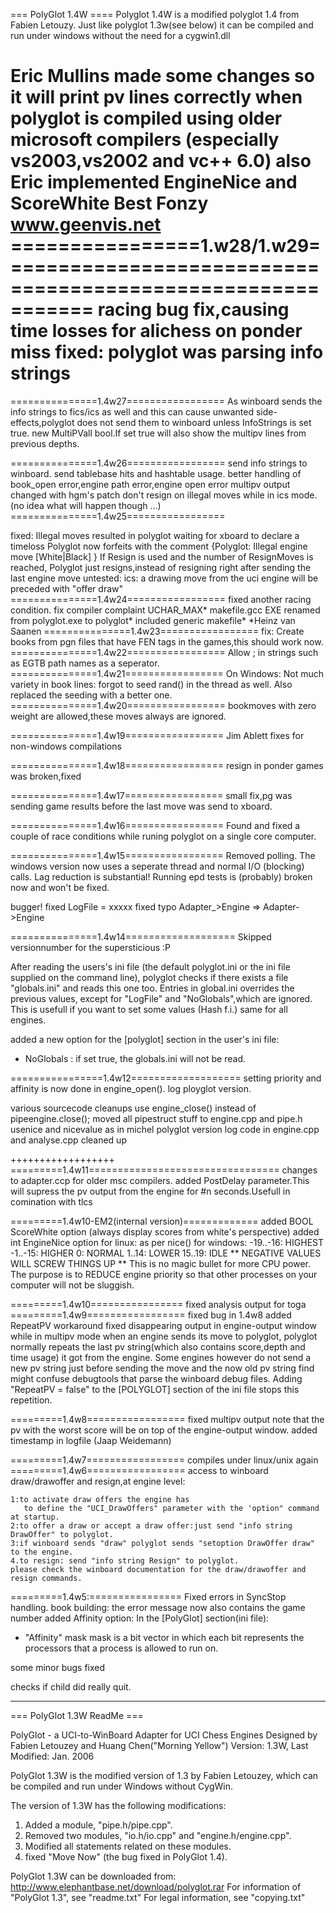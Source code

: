 === PolyGlot 1.4W ====
Polyglot 1.4W is a modified polyglot 1.4 from Fabien Letouzy.
Just like polyglot 1.3w(see below) it can be compiled and run under windows without
the need for a cygwin1.dll

Eric Mullins made some changes so it will print pv lines correctly when polyglot is compiled using older
microsoft compilers (especially vs2003,vs2002 and vc++ 6.0)
also Eric implemented EngineNice and ScoreWhite
Best
Fonzy
www.geenvis.net
================1.w28/1.w29============================================================
racing bug fix,causing time losses for alichess on ponder miss
fixed: polyglot was parsing info strings
=================================================================================
===============1.4w27=================
As winboard sends the info strings to fics/ics as well and this can cause unwanted side-effects,polyglot does not send them to winboard unless InfoStrings is set true.
new MultiPVall bool.If set true will also show the multipv lines from previous depths.

===============1.4w26=================
send info strings to winboard.
send tablebase hits and hashtable usage.
better handling of book_open error,engine path error,engine open error
multipv output changed with hgm's patch
don't resign on illegal moves while in ics mode.(no idea what will happen though ...)
===============1.4w25=================

fixed: Illegal moves resulted in polyglot waiting for xboard to declare a timeloss
	Polyglot now forfeits with the comment {Polyglot: Illegal engine move [White|Black] } 
If Resign is used and the number of ResignMoves is reached,
	Polyglot just resigns,instead  of resigning right after sending the last engine move
untested: ics: a drawing move from the uci engine will be preceded with "offer draw"
===============1.4w24=================
fixed another racing condition.
fix compiler complaint UCHAR_MAX*
makefile.gcc EXE renamed from polyglot.exe to polyglot*
included generic makefile*
*Heinz van Saanen
===============1.4w23=================
fix: Create books from pgn files that have FEN tags in the games,this should work now. 
===============1.4w22=================
Allow ; in strings such as EGTB path names as a seperator.
===============1.4w21=================
On Windows: Not much variety in book lines: forgot to seed rand() in the thread as well.
Also replaced the seeding with a better one.
===============1.4w20=================
bookmoves with zero weight are allowed,these moves always are ignored.

===============1.4w19=================
Jim Ablett fixes for non-windows compilations

===============1.4w18=================
resign in ponder games was broken,fixed

===============1.4w17=================
small fix,pg was sending game results before the last move was send to xboard.

===============1.4w16=================
Found and fixed a couple of race conditions while runing polyglot on a single core computer.


===============1.4w15=================
Removed polling.
The windows version now uses a seperate thread and normal I/O (blocking) calls.
Lag reduction is substantial!
Running epd tests is (probably) broken now and won't be fixed.

bugger! fixed LogFile = xxxxx
fixed   typo  Adapter_>Engine => Adapter->Engine

===============1.4w14===================
Skipped  versionnumber for the supersticious :P

After reading the users's ini file (the default polyglot.ini or the ini file supplied on the command line),
polyglot checks if there exists a file "globals.ini" and reads this one too.
Entries in global.ini overrides the previous values,
except for "LogFile" and "NoGlobals",which are ignored.
This is usefull if you want to set some values (Hash f.i.) same for all engines.

added a new option for the [polyglot] section in the user's ini file:
- NoGlobals : if set true, the globals.ini will not be read.

================1.4w12===================
setting priority and affinity is now done in engine_open().
log ployglot version.

various sourcecode cleanups
	use engine_close() instead of pipeengine.close();
	moved all pipestruct stuff to engine.cpp and pipe.h
	usenice and nicevalue as in michel polyglot version
	log code in engine.cpp and analyse.cpp cleaned up

++++++++++++++++++
=========1.4w11=================================
changes to adapter.ccp for older msc compilers.
added PostDelay parameter.This will supress the pv output
from the engine for #n seconds.Usefull in comination with tlcs

=========1.4w10-EM2(internal version)=============
added BOOL ScoreWhite option (always display scores from white's perspective)
added int EngineNice option
  for linux: as per nice()
  for windows:
    -19..-16: HIGHEST
     -1..-15: HIGHER
           0: NORMAL
       1..14: LOWER
      15..19: IDLE
    ** NEGATIVE VALUES WILL SCREW THINGS UP **
    This is no magic bullet for more CPU power.  The purpose is to REDUCE engine priority so
    that other processes on your computer will not be sluggish.

=========1.4w10================
fixed analysis output for toga
=========1.4w9=================
fixed bug in 1.4w8
added RepeatPV workaround
	fixed disappearing output in engine-output window while in multipv mode
	when an engine sends its move to polyglot,
	polyglot normally repeats the last pv string(which also contains score,depth and time usage) it got from the engine.
	Some engines however do not send a new pv string just before sending the move and the now old pv string
	find might confuse debugtools that parse the winboard debug files.
	Adding "RepeatPV = false" to the [POLYGLOT] section of the ini file stops this repetition.
 
=========1.4w8=================
fixed multipv output
note that the pv with the worst score will be on top of the engine-output window.
added timestamp in logfile (Jaap Weidemann)

=========1.4w7=================
compiles under linux/unix again
=========1.4w6=================
access to winboard draw/drawoffer and resign,at engine level:

	1:to activate draw offers the engine has 
	   to define the "UCI_DrawOffers" parameter with the 'option" command at startup. 
	2:to offer a draw or accept a draw offer:just send "info string DrawOffer" to polyglot. 
	3:if winboard sends "draw" polyglot sends "setoption DrawOffer draw" to the engine.
	4.to resign: send "info string Resign" to polyglot.
	please check the winboard documentation for the draw/drawoffer and resign commands.
		
=========1.4w5:================
Fixed errors in SyncStop handling.
book building: the error message now also contains the game number 
added Affinity option:
In the [PolyGlot] section(ini file):
- "Affinity" mask
mask is a bit vector in which each bit represents the processors that a process is allowed to run on.

some minor bugs fixed

checks if child did really quit.

*********************************************************
=== PolyGlot 1.3W ReadMe ===

PolyGlot - a UCI-to-WinBoard Adapter for UCI Chess Engines
Designed by Fabien Letouzey and Huang Chen("Morning Yellow")
Version: 1.3W, Last Modified: Jan. 2006

PolyGlot 1.3W is the modified version of 1.3 by Fabien Letouzey,
which can be compiled and run under Windows without CygWin.

The version of 1.3W has the following modifications:
1. Added a module, "pipe.h/pipe.cpp".
2. Removed two modules, "io.h/io.cpp" and "engine.h/engine.cpp".
3. Modified all statements related on these modules.
4. fixed "Move Now" (the bug fixed in PolyGlot 1.4).

PolyGlot 1.3W can be downloaded from:
http://www.elephantbase.net/download/polyglot.rar
For information of "PolyGlot 1.3", see "readme.txt"
For legal information, see "copying.txt"
